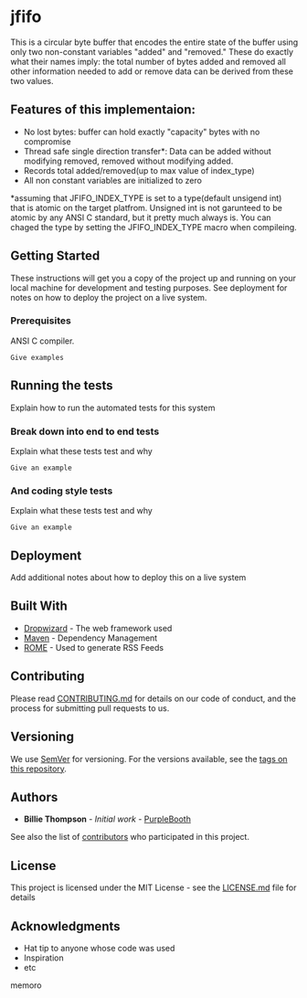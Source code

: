 # jfifo

This is a circular byte buffer that encodes the entire state of the buffer using only two non-constant variables "added" and "removed."
These do exactly what their names imply: the total number of bytes added and removed all other information needed to add or remove data can be derived from these two values. 

## Features of this implementaion:
  * No lost bytes: buffer can hold exactly "capacity" bytes with no compromise
  * Thread safe single direction transfer*: Data can be added without modifying removed, removed without modifying added.
  * Records total added/removed(up to max value of index_type)
  * All non constant variables are initialized to zero

*assuming that JFIFO_INDEX_TYPE is set to a type(default unsigend int) that is atomic on the target platfrom. Unsigned int is not garunteed to be atomic by any ANSI C standard, but it pretty much always is. You can chaged the type by setting the JFIFO_INDEX_TYPE macro when compileing.
## Getting Started

These instructions will get you a copy of the project up and running on your local machine for development and testing purposes. See deployment for notes on how to deploy the project on a live system.

### Prerequisites
ANSI C compiler. 


```
Give examples
```


## Running the tests

Explain how to run the automated tests for this system

### Break down into end to end tests

Explain what these tests test and why

```
Give an example
```

### And coding style tests

Explain what these tests test and why

```
Give an example
```

## Deployment

Add additional notes about how to deploy this on a live system

## Built With

* [Dropwizard](http://www.dropwizard.io/1.0.2/docs/) - The web framework used
* [Maven](https://maven.apache.org/) - Dependency Management
* [ROME](https://rometools.github.io/rome/) - Used to generate RSS Feeds

## Contributing

Please read [CONTRIBUTING.md](https://gist.github.com/PurpleBooth/b24679402957c63ec426) for details on our code of conduct, and the process for submitting pull requests to us.

## Versioning

We use [SemVer](http://semver.org/) for versioning. For the versions available, see the [tags on this repository](https://github.com/your/project/tags). 

## Authors

* **Billie Thompson** - *Initial work* - [PurpleBooth](https://github.com/PurpleBooth)

See also the list of [contributors](https://github.com/your/project/contributors) who participated in this project.

## License

This project is licensed under the MIT License - see the [LICENSE.md](LICENSE.md) file for details

## Acknowledgments

* Hat tip to anyone whose code was used
* Inspiration
* etc

memoro
